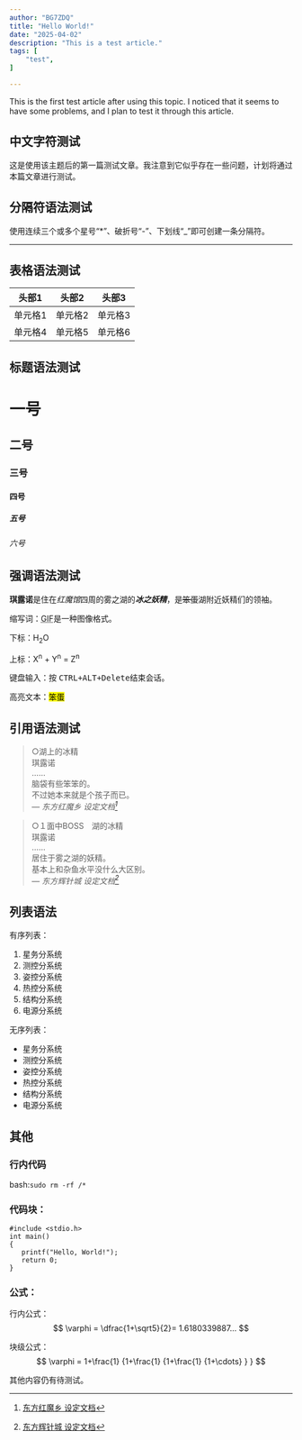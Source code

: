 ```yaml
---
author: "BG7ZDQ"
title: "Hello World!"
date: "2025-04-02"
description: "This is a test article."
tags: [
    "test",
]

---  
```


This is the first test article after using this topic. I noticed that it seems to have some problems, and I plan to test it through this article.

## 中文字符测试  
这是使用该主题后的第一篇测试文章。我注意到它似乎存在一些问题，计划将通过本篇文章进行测试。

## 分隔符语法测试  
使用连续三个或多个星号“*”、破折号“-”、下划线“_”即可创建一条分隔符。  
***
## 表格语法测试  
| 头部1   | 头部2   | 头部3   |
| ------- | ------- | ------- |
| 单元格1 | 单元格2 | 单元格3 |
| 单元格4 | 单元格5 | 单元格6 |

## 标题语法测试
# 一号
## 二号
### 三号
#### 四号
##### 五号
###### 六号

## 强调语法测试
**琪露诺**是住在*红魔馆*四周的雾之湖的***冰之妖精***，是~~笨蛋~~湖附近妖精们的领袖。

缩写词：<abbr title="Graphics Interchange Format">GIF</abbr>是一种图像格式。  

下标：H<sub>2</sub>O

上标：X<sup>n</sup> + Y<sup>n</sup> = Z<sup>n</sup>

键盘输入：按 <kbd><kbd>CTRL</kbd>+<kbd>ALT</kbd>+<kbd>Delete</kbd></kbd>结束会话。

高亮文本：<mark>笨蛋</mark>

## 引用语法测试
> ○湖上的冰精  
> 琪露诺  
> ……  
> 脑袋有些笨笨的。  
> 不过她本来就是个孩子而已。  
> — <cite>东方红魔乡 设定文档[^1]</cite>

[^1]: [东方红魔乡 设定文档](https://www.thpatch.net/wiki/Th06/omake.txt)

> ○１面中BOSS　湖的冰精  
> 琪露诺  
> ……  
> 居住于雾之湖的妖精。  
> 基本上和杂鱼水平没什么大区别。  
> — <cite>东方辉针城 设定文档[^2]</cite>

[^2]: [东方辉针城 设定文档](https://www.thpatch.net/wiki/Th14/omake.txt)  

## 列表语法  
有序列表：  
1. 星务分系统  
2. 测控分系统  
3. 姿控分系统  
4. 热控分系统  
5. 结构分系统  
6. 电源分系统

无序列表：
- 星务分系统
- 测控分系统
- 姿控分系统
- 热控分系统
- 结构分系统
- 电源分系统

## 其他  
### 行内代码  
bash:`sudo rm -rf /*`  

### 代码块：  
```
#include <stdio.h>
int main()
{
   printf("Hello, World!");
   return 0;
}
```

### 公式：  

行内公式：$$ \varphi = \dfrac{1+\sqrt5}{2}= 1.6180339887… $$  

块级公式：  
$$
 \varphi = 1+\frac{1} {1+\frac{1} {1+\frac{1} {1+\cdots} } } 
$$

其他内容仍有待测试。  


